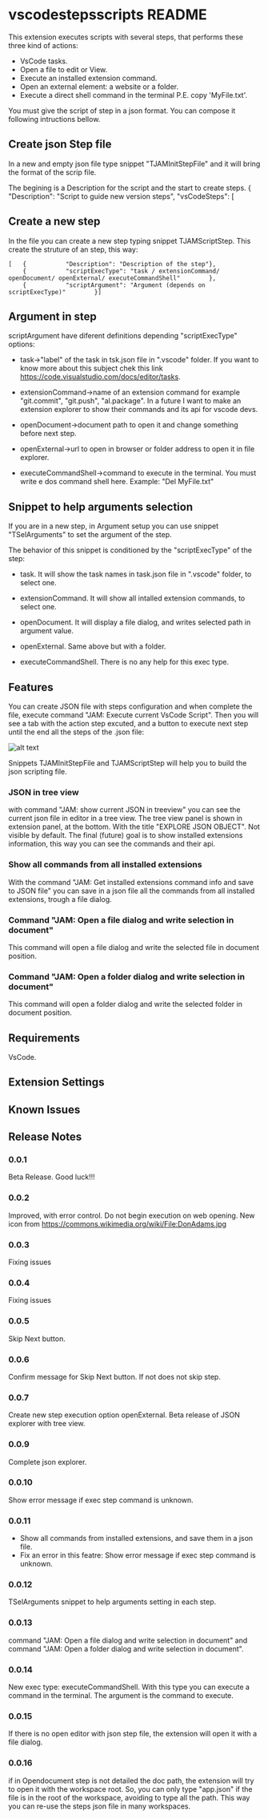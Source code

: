 # vscodestepsscripts README

This extension executes scripts with several steps, that performs these three kind of actions:

- VsCode tasks.
- Open a file to edit or View.
- Execute an installed extension command.
- Open an external element: a website or a folder.
- Execute a direct shell command in the terminal P.E. copy 'MyFile.txt'.

You must give the script of step in a json format. You can compose it following intructions bellow.

## Create json Step file

In a new and empty json file type snippet "TJAMInitStepFile" and it will bring the format of the scrip file.

The begining is a Description for the script and the start to create steps.
{
    "Description": "Script to guide new version steps",
    "vsCodeSteps": [

## Create a new step

In the file you can create a new step typing snippet TJAMScriptStep. This create the struture of an step, this way:

    [   {           "Description": "Description of the step"},
        {           "scriptExecType": "task / extensionCommand/ openDocument/ openExternal/ executeCommandShell"        },
        {           "scriptArgument": "Argument (depends on scriptExecType)"        }]

## Argument in step

scriptArgument have diferent definitions depending "scriptExecType" options:

- task->"label" of the task in tsk.json file in ".vscode" folder. If you want to know more about this subject chek this link https://code.visualstudio.com/docs/editor/tasks.

- extensionCommand->name of an extension command for example "git.commit", "git.push", "al.package". In a future I want to make an extension explorer to show their commands and its api for vscode devs.  

- openDocument->document path to open it and change something before next step.

- openExternal->url to open in browser or folder address to open it in file explorer.

- executeCommandShell->command to execute in the terminal. You must write e dos command shell here. Example: "Del MyFile.txt"

## Snippet to help arguments selection

If you are in a new step, in Argument setup you can use snippet "TSelArguments" to set the argument of the step.

The behavior of this snippet is conditioned by the "scriptExecType" of the step:

- task. It will show the task names in task.json file in ".vscode" folder, to select one.

- extensionCommand. It will show all intalled extension commands, to select one.

- openDocument. It will display a file dialog, and writes selected path in argument value.

- openExternal. Same above but with a folder.

- executeCommandShell. There is no any help for this exec type.

## Features

You can create JSON file with steps configuration and when complete the file, execute command "JAM: Execute current VsCode Script".
Then you will see a tab with the action step excuted, and a button to execute next step until the end all the steps of the .json file:

![alt text](https://github.com/JalmarazMartn/VsCodeStepScripts/blob/master/images/NextStep.png?raw=true)

Snippets TJAMInitStepFile and TJAMScriptStep will help you to build the json scripting file.

### JSON in tree view

with command "JAM: show current JSON in treeview" you can see the current json file in editor in a tree view. The tree view panel is shown in extension panel, at the bottom. With the title "EXPLORE JSON OBJECT". Not visible by default. The final (future) goal is to show installed extensions information, this way you can see the commands and their api.

### Show all commands from all installed extensions

With the command "JAM: Get installed extensions command info and save to JSON file" you can save in a json file all the commands from all installed extensions, trough a file dialog.

### Command "JAM: Open a file dialog and write selection in document"

This command will open a file dialog and write the selected file in document position.

### Command "JAM: Open a folder dialog and write selection in document"

This command will open a folder dialog and write the selected folder in document position.

## Requirements

VsCode.

## Extension Settings

## Known Issues

## Release Notes

### 0.0.1

Beta Release. Good luck!!!

### 0.0.2

Improved, with error control. Do not begin execution on web opening. 
New icon from https://commons.wikimedia.org/wiki/File:DonAdams.jpg

### 0.0.3

Fixing issues

### 0.0.4

Fixing issues

### 0.0.5

Skip Next button.

### 0.0.6

Confirm message for Skip Next button. If not does not skip step.

### 0.0.7

Create new step execution option openExternal. Beta release of JSON explorer with tree view.

### 0.0.9

Complete json explorer.

### 0.0.10

Show error message if exec step command is unknown.

### 0.0.11

- Show all commands from installed extensions, and save them in a json file.
- Fix an error in this featre: Show error message if exec step command is unknown.

### 0.0.12

TSelArguments snippet to help arguments setting in each step.

### 0.0.13

command "JAM: Open a file dialog and write selection in document" and command "JAM: Open a folder dialog and write selection in document".

### 0.0.14

New exec type: executeCommandShell. With this type you can execute a command in the terminal. The argument is the command to execute.

### 0.0.15

If there is no open editor with json step file, the extension will open it with a file dialog.

### 0.0.16

if in Opendocument step is not detailed the doc path, the extension will try to open it with the workspace root. So, you can only type "app.json" if the file is in the root of the workspace, avoiding to type all the path. This way you can re-use the steps json file in many workspaces.